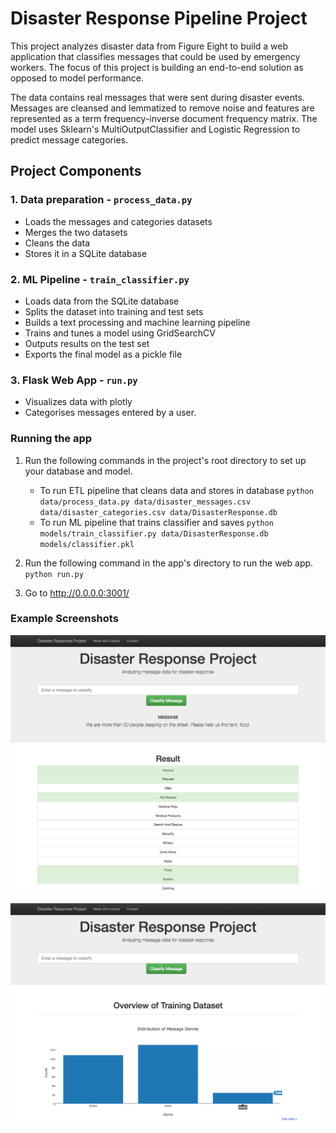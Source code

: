 # Disaster Response Pipeline Project

This project analyzes disaster data from Figure Eight to build a web application that classifies messages that could be used by emergency workers. The focus of this project is building an end-to-end solution as opposed to model performance.

The data contains real messages that were sent during disaster events. 
Messages are cleansed and lemmatized to remove noise and features are represented as a term frequency-inverse document frequency matrix. The model uses Sklearn's MultiOutputClassifier and Logistic Regression to predict message categories.

## Project Components

### 1. Data preparation - `process_data.py`
- Loads the messages and categories datasets
- Merges the two datasets
- Cleans the data
- Stores it in a SQLite database

### 2. ML Pipeline - `train_classifier.py`

- Loads data from the SQLite database
- Splits the dataset into training and test sets
- Builds a text processing and machine learning pipeline
- Trains and tunes a model using GridSearchCV
- Outputs results on the test set
- Exports the final model as a pickle file

### 3. Flask Web App - `run.py`

- Visualizes data with plotly
- Categorises messages entered by a user.

### Running the app

1. Run the following commands in the project's root directory to set up your database and model.

    - To run ETL pipeline that cleans data and stores in database
        `python data/process_data.py data/disaster_messages.csv data/disaster_categories.csv data/DisasterResponse.db`
    - To run ML pipeline that trains classifier and saves
        `python models/train_classifier.py data/DisasterResponse.db models/classifier.pkl`

2. Run the following command in the app's directory to run the web app.
    `python run.py`

3. Go to http://0.0.0.0:3001/


### Example Screenshots

<p align="center">
<img src="img/disaster-response-project-clf.png">
</p>
<p align="center">
</p>

<p align="center">
<img src="img/disaster-response-project-viz.png">
</p>
<p align="center">
</p>
